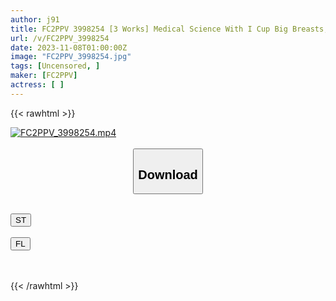 ```yaml
---
author: j91
title: FC2PPV 3998254 [3 Works] Medical Science With I Cup Big Breasts, Former Gravure Graduate. Airi-Chan. After Giving Her A Titjob, I Cum While Shaking Her Boobs, And I Feel So Much That She Loses Her Reason And Cums Inside Me.
url: /v/FC2PPV_3998254
date: 2023-11-08T01:00:00Z
image: "FC2PPV_3998254.jpg"
tags: [Uncensored, ]
maker: [FC2PPV]
actress: [ ]
---
```



{{< rawhtml >}}

<div class="video" data-videoid="elRYDMMMjaIYDx6">
    <a href="javascript:;">
        <img src="https://my.j91.asia/v/FC2PPV_3998254/FC2PPV_3998254.jpg" width="WIDTH" height="HEIGHT" alt="FC2PPV_3998254.mp4" loading="lazy">
    </a>
</div>

<script type="text/javascript" src="https://j91.asia/asset/on-demand-st.js"></script>

<br>
  <link rel="stylesheet" href="https://j91.asia/asset/bs5.css">
  
  <center>
  <button class="btn btn-primary" type="button" data-bs-toggle="collapse" data-bs-target=".multi-collapse" aria-expanded="false" aria-controls="multiCollapseExample1 multiCollapseExample2"><h2>Download</h2></button></center>
</p>
<div class="row">
  <div class="col">
    <div class="collapse multi-collapse" id="multiCollapseExample1">
      <div class="card card-body">
	      	      <br>
<div class="buttons">  
<a href="https://streamtape.to/v/elRYDMMMjaIYDx6" target="_blank"><button class="btn-hover color-3"><i class="fa fa-download"></i> ST</button></a></div>
    </div>
  </div>
</div>
  <div class="col">
    <div class="collapse multi-collapse" id="multiCollapseExample2">
      <div class="card card-body">
	      <br>
<div class="buttons">
    <a href="https://filelions.online/f/s5i9k00zu7q0" target="_blank"><button class="btn-hover color-9"><i class="fa fa-download"></i> FL</button></a></div>
<br><br>
      </div>
    </div>
  </div>
</div>

{{< /rawhtml >}}